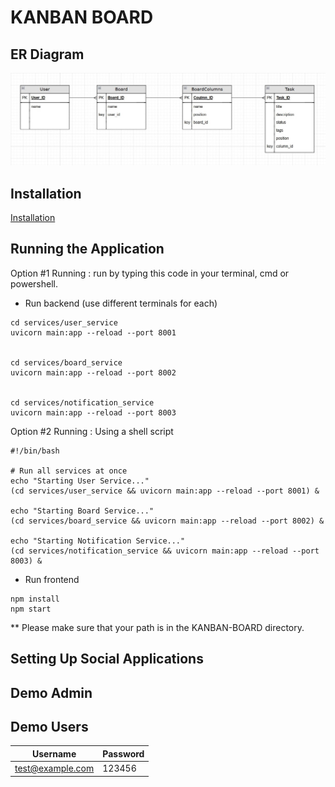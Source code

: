 # KANBAN BOARD

## ER Diagram
![ER_Diagram](ER_Diagram.jpg)

## Installation

[Installation]()

## Running the Application

Option #1 Running : run by typing this code in your terminal, cmd or powershell.
- Run backend (use different terminals for each)
```
cd services/user_service
uvicorn main:app --reload --port 8001


cd services/board_service
uvicorn main:app --reload --port 8002


cd services/notification_service
uvicorn main:app --reload --port 8003
```

Option #2 Running : Using a shell script

```
#!/bin/bash

# Run all services at once
echo "Starting User Service..."
(cd services/user_service && uvicorn main:app --reload --port 8001) &

echo "Starting Board Service..."
(cd services/board_service && uvicorn main:app --reload --port 8002) &

echo "Starting Notification Service..."
(cd services/notification_service && uvicorn main:app --reload --port 8003) &

```

- Run frontend
```
npm install
npm start
```

** Please make sure that your path is in the KANBAN-BOARD directory.

## Setting Up Social Applications

## Demo Admin

## Demo Users
| Username | Password |
| -------- | ------- |
| test@example.com | 123456 |
